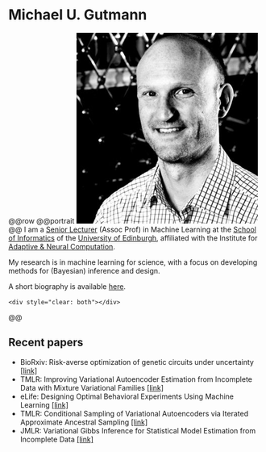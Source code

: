 # Michael U. Gutmann

@@row
@@portrait ![](/assets/michael.jpg)
@@
I am a [Senior Lecturer](https://en.wikipedia.org/wiki/Senior_lecturer)
(Assoc Prof) in Machine Learning at the [School of Informatics](http://www.ed.ac.uk/informatics) of the
[University of Edinburgh](https://www.ed.ac.uk/), affiliated with the Institute for [Adaptive & Neural
Computation](http://www.anc.ed.ac.uk). 

My research is in machine learning for science, with a focus on developing methods for (Bayesian) inference and design.

A short biography is available [here](bio/index.html).

~~~
<div style="clear: both"></div>
~~~
@@

## Recent papers

* BioRxiv: Risk-averse optimization of genetic circuits under uncertainty [[link]](publications/index.html#Kobiela2024a)
* TMLR: Improving Variational Autoencoder Estimation from Incomplete Data with Mixture Variational Families [[link]](publications/index.html#Simkus2024a)
* eLife: Designing Optimal Behavioral Experiments Using Machine Learning [[link]](publications/index.html#Valentin2023a)
* TMLR: Conditional Sampling of Variational Autoencoders via Iterated Approximate Ancestral Sampling [[link]](publications/index.html#Simkus2023b)
* JMLR: Variational Gibbs Inference for Statistical Model Estimation from Incomplete Data [[link]](publications/index.html#Simkus2023a)
